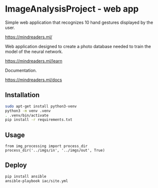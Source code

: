 # ImageAnalysisProject - web app

Simple web application that recognizes 10 hand gestures displayed by the user.

https://mindreaders.ml/

Web application designed to create a photo database needed to train the model of the neural network.

https://mindreaders.ml/learn

Documentation.

https://mindreaders.ml/docs

## Installation

```bash
sudo apt-get install python3-venv
python3 -m venv .venv
. .venv/bin/activate
pip install -r requirements.txt
```

## Usage
```python3
from img_processing import process_dir
process_dir('../imgs/in', '../imgs/out', True)
```

## Deploy

```bash
pip install ansible
ansible-playbook iac/site.yml 
```
